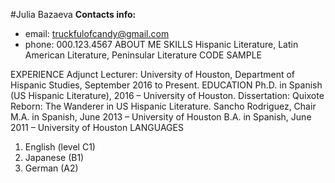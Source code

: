 #Julia Bazaeva
**Contacts info:** 
* email: truckfulofcandy@gmail.com
* phone: 000.123.4567 
ABOUT ME
SKILLS
Hispanic Literature, Latin American Literature, Peninsular Literature
CODE SAMPLE 

EXPERIENCE
Adjunct Lecturer: University of Houston, Department of Hispanic Studies, September 2016 to Present.
EDUCATION
Ph.D. in Spanish (US Hispanic Literature), 2016 – University of Houston. Dissertation: Quixote Reborn: The Wanderer in US Hispanic Literature. Sancho Rodriguez, Chair
M.A. in Spanish, June 2013 – University of Houston
B.A. in Spanish, June 2011 – University of Houston
LANGUAGES
1. English (level C1)
2. Japanese (B1)
3. German (A2)
